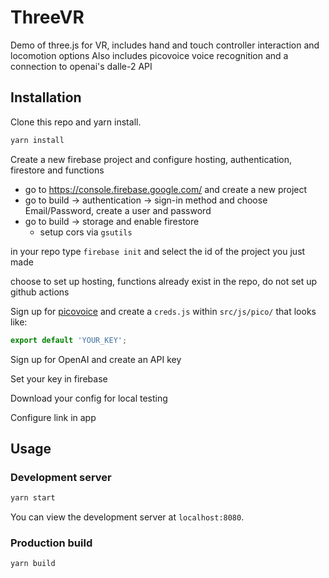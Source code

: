 # ThreeVR

Demo of three.js for VR, includes hand and touch controller interaction and locomotion options
Also includes picovoice voice recognition and a connection to openai's dalle-2 API

## Installation

Clone this repo and yarn install.

```bash
yarn install
```
Create a new firebase project and configure hosting, authentication, firestore and functions

- go to https://console.firebase.google.com/ and create a new project
- go to build -> authentication -> sign-in method and choose Email/Password, create a user and password
- go to build -> storage and enable firestore
    - setup cors via `gsutils`

in your repo type `firebase init` and select the id of the project you just made

choose to set up hosting, functions already exist in the repo, do not set up github actions

Sign up for [picovoice](https://console.picovoice.ai/) and create a `creds.js` within `src/js/pico/` that looks like:

```js
export default 'YOUR_KEY';
```

Sign up for OpenAI and create an API key

Set your key in firebase

Download your config for local testing

Configure link in app

## Usage

### Development server

```bash
yarn start
```

You can view the development server at `localhost:8080`.

### Production build

```bash
yarn build
```
